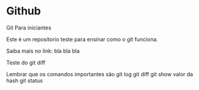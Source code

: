 # Github

Git Para iniciantes

Este é um repositorio teste para ensinar como o git funciona.

Saiba mais no link: bla bla bla

Teste do git diff

Lembrar que os comandos importantes são
git log 
git diff
git show valor da hash
git status
